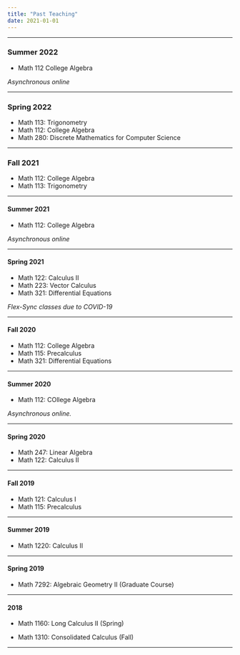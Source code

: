 ```yaml
---
title: "Past Teaching" 
date: 2021-01-01
---
```




---


### Summer 2022
 - Math 112 College Algebra 
  
 *Asynchronous online*


---

### Spring 2022
 - Math 113: Trigonometry 
 - Math 112: College Algebra 
 - Math 280: Discrete Mathematics for Computer Science 

---

### Fall 2021 


 - Math 112: College Algebra 
 - Math 113: Trigonometry 

___ 

#### Summer 2021


 - Math 112: College Algebra 
 
 *Asynchronous online*


___

#### Spring 2021

- Math 122: Calculus II
- Math 223: Vector Calculus
- Math 321: Differential Equations

*Flex-Sync classes due to COVID-19*

---

#### Fall 2020 

- Math 112: College Algebra
- Math 115: Precalculus 
- Math 321: Differential Equations


___ 

#### Summer 2020

- Math 112: COllege Algebra

*Asynchronous online.* 
___

#### Spring 2020 
 - Math 247: Linear Algebra 
 - Math 122: Calculus II 


---

#### Fall 2019 
- Math 121: Calculus I 
- Math 115: Precalculus

___ 

#### Summer 2019

- Math 1220: Calculus II


___

#### Spring 2019

- Math 7292: Algebraic Geometry II (Graduate Course)

--- 

 #### 2018 

- Math 1160: Long Calculus II (Spring)

- Math 1310: Consolidated Calculus (Fall)

---

